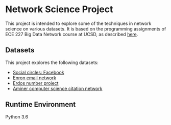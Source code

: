# Network Science Project

This project is intended to explore some of the techniques in network science on various datasets. It is based on the programming assignments of ECE 227 Big Data Network course at UCSD, as described [here](http://circuit.ucsd.edu/~massimo/ECE227/ECE227.html).


## Datasets

This project explores the following datasets:

- [Social circles: Facebook](http://snap.stanford.edu/data/ego-Facebook.html)
- [Enron email network](http://snap.stanford.edu/data/email-Enron.html)
- [Erdos number project](https://oakland.edu/enp/)
- [Aminer computer science citation network](https://www.aminer.cn/)


## Runtime Environment

Python 3.6
